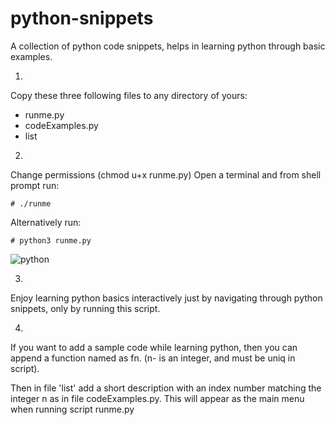 # python-snippets
A collection of python code snippets, helps in learning python through basic examples.


1)
Copy these three following files to any directory of yours:
- runme.py
- codeExamples.py
- list
  

2)
Change permissions (chmod u+x runme.py)
    Open a terminal and from shell prompt run:
    
    # ./runme
 
Alternatively run:
 
    # python3 runme.py

![python](https://user-images.githubusercontent.com/33130624/55902188-f8de8500-5b98-11e9-8943-57877519e1c5.gif) 

3) 
Enjoy learning python basics interactively just by navigating through python snippets,
only by running this script.
     
  
4)
If you want to add a sample code while learning python, 
then you can append a function named as fn. 
(n- is an integer, and must be uniq in script).
  
Then in file 'list' add a short description with an index number matching the integer n as 
in file codeExamples.py. This will appear as the main menu when running script runme.py
  

